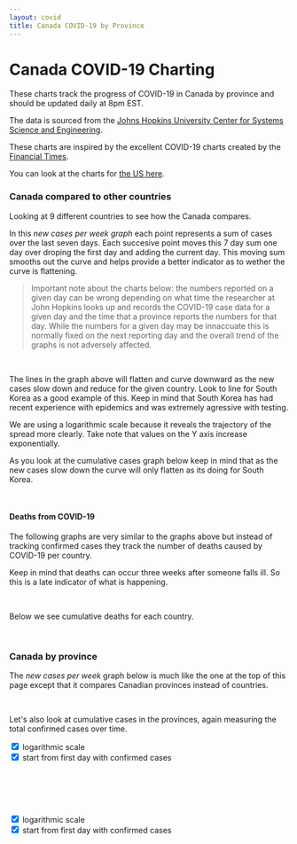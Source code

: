 ```yaml
---
layout: covid
title: Canada COVID-19 by Province
---
```


# Canada COVID-19 Charting

These charts track the progress of COVID-19 in Canada by province and should be updated daily at 8pm EST.

The data is sourced from the [Johns Hopkins University Center for
Systems Science and
Engineering](https://github.com/CSSEGISandData/COVID-19).

These charts are inspired by the excellent COVID-19 charts created by the
[Financial Times](https://www.ft.com/coronavirus-latest). 

You can look at the charts for [the US here](/usa_covid).

### Canada compared to other countries

Looking at 9 different countries to see how the Canada compares.

In this *new cases per week graph* each point represents a sum of
cases over the last seven days. Each succesive point moves this 7 day
sum one day over droping the first day and adding the current
day. This moving sum smooths out the curve and helps provide a better
indicator as to wether the curve is flattening.

> Important note about the charts below: the numbers reported on a
> given day can be wrong depending on what time the researcher at John
> Hopkins looks up and records the COVID-19 case data for a given day
> and the time that a province reports the numbers for that day. While
> the numbers for a given day may be innaccuate this is normally fixed
> on the next reporting day and the overall trend of the graphs is not
> adversely affected.

<canvas id="country-confirmed-new-cases-week-window" width="770" height="577"></canvas>
<br/>

The lines in the graph above will flatten and curve downward as the
new cases slow down and reduce for the given country. Look to line for
South Korea as a good example of this. Keep in mind that South Korea
has had recent experience with epidemics and was extremely agressive
with testing.

We are using a logarithmic scale because it reveals the trajectory of
the spread more clearly.  Take note that values on the Y axis increase
exponentially.

As you look at the cumulative cases graph below keep in mind that as
the new cases slow down the curve will only flatten as its doing for
South Korea.

<canvas id="country-confirmed" width="770" height="577"></canvas>
<br/>

#### Deaths from COVID-19

The following graphs are very similar to the graphs above but instead
of tracking confirmed cases they track the number of deaths caused by
COVID-19 per country.

Keep in mind that deaths can occur three weeks after someone falls
ill. So this is a late indicator of what is happening.

<canvas id="country-deaths-week-window" width="770" height="577"></canvas>
<br/>

Below we see cumulative deaths for each country.

<canvas id="country-deaths" width="770" height="577"></canvas>
<br/>


### Canada by province

The *new cases per week* graph below is much like the one at the top of this page
except that it compares Canadian provinces instead of countries.

<canvas id="canada-confirmed-new-cases-week-window" width="770" height="577"></canvas>
<br/>

Let's also look at cumulative cases in the provinces, again measuring
the total confirmed cases over time.

<canvas id="canada-confirmed" width="770" height="577"></canvas>

<div class="row">
	<div class="col-md-5">
		<div class="checkbox">
			<label for="canada-confirmed_log-scale-button">
				<input type="checkbox" id="canada-confirmed_log-scale-button" name="canada-confirmed_log-scale-button" checked="true"> logarithmic scale
			</label>
		</div>
	</div>
	<div class="col-md-7">
		<div class="checkbox">
			<label for="canada-confirmed_zero-button">
				<input type="checkbox" id="canada-confirmed_zero-button" name="canada-confirmed_zero-button" checked="true"> start from first day with confirmed cases
			</label>
		</div>
	</div>
</div>
<!--
<input type="checkbox" id="canada-confirmed_log-scale-button" name="canada-confirmed-log_scale-button" checked="true">
<label for="canada-confirmed_log-scale-button">log scale</label><br>
<input type="checkbox" id="canada-confirmed_zero-button" name="canada-confirmed_zero-button" checked="true">
<label for="canada-confirmed_zero-button">from zero</label><br>
-->
<br/>


<canvas id="canada-deaths-week-window" width="770" height="577"></canvas>
<br/>

<canvas id="canada-deaths" width="770" height="577"></canvas>
<br/>

<canvas id="canada-confirmed-per-capita" width="770" height="577"></canvas>

<div class="row">
	<div class="col-md-5">
		<div class="checkbox">
			<label for="canada-confirmed-per-capita_log-scale-button">
				<input type="checkbox" id="canada-confirmed-per-capita_log-scale-button" name="canada-confirmed-per-capita_log-scale-button" checked="true"> logarithmic scale
			</label>
		</div>
	</div>
	<div class="col-md-7">
		<div class="checkbox">
			<label for="canada-confirmed-per-capita_zero-button">
				<input type="checkbox" id="canada-confirmed-per-capita_zero-button" name="canada-confirmed-per-capita_zero-button" checked="true"> start from first day with confirmed cases
			</label>
		</div>
	</div>
</div>
<!--
<img width="100%" src="/assets/images/covid_charts/CanadaConfirmedZeroStartLogScale.png"/>

<img width="100%" src="/assets/images/covid_charts/CanadaConfirmedZeroStart.png"/>

<img width="100%" src="/assets/images/covid_charts/CanadaConfirmed.png"/>

<img width="100%" src="/assets/images/covid_charts/CanadaConfirmedLogScale.png"/>

<img width="100%" src="/assets/images/covid_charts/CanadaPerCapita.png"/>

<img width="100%" src="/assets/images/covid_charts/CanadaPerCapitaZeroStart.png"/>
-->
<script src="/assets/covid-charts.js"></script>

<div style="height:100px"></div>



